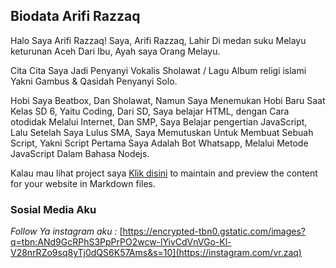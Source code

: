 ## Biodata Arifi Razzaq 

Halo Saya Arifi Razzaq!
Saya, Arifi Razzaq, Lahir Di medan suku Melayu keturunan Aceh Dari Ibu, Ayah saya Orang Melayu. 

Cita Cita Saya Jadi Penyanyi Vokalis Sholawat / Lagu Album religi islami Yakni Gambus & Qasidah Penyanyi Solo. 

Hobi Saya Beatbox, Dan Sholawat, Namun Saya Menemukan Hobi Baru Saat Kelas SD 6, Yaitu Coding, Dari SD, Saya belajar HTML, dengan Cara otodidak Melalui Internet, Dan SMP, Saya Belajar pengertian JavaScript, Lalu Setelah Saya Lulus SMA, Saya Memutuskan Untuk Membuat Sebuah Script, Yakni Script Pertama Saya Adalah Bot Whatsapp, Melalui Metode JavaScript Dalam Bahasa Nodejs. 

Kalau mau lihat project saya [Klik disini](https://github.com/vrzaq/vrzaq/edit/main/docs/index.md) to maintain and preview the content for your website in Markdown files.


### Sosial Media Aku

*Follow Ya instagram aku :* [https://encrypted-tbn0.gstatic.com/images?q=tbn:ANd9GcRPhS3PpPrPO2wcw-lYivCdVnVGo-Kl-V28nrRZo9sq8yTj0dQS6K57Ams&s=10](https://instagram.com/vr.zaq)
